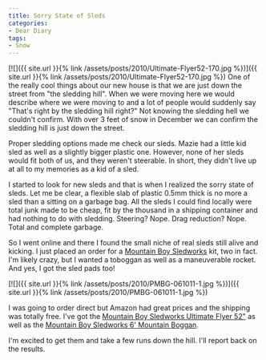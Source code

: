 ```yaml
---
title: Sorry State of Sleds
categories:
- Dear Diary
tags:
- Snow
---
```


[![]({{ site.url }}{% link /assets/posts/2010/Ultimate-Flyer52-170.jpg %})]({{ site.url }}{% link /assets/posts/2010/Ultimate-Flyer52-170.jpg %})
One of the really cool things about our new house is that we are just down the street from "the sledding hill". When we were moving here we would describe where we were moving to and a lot of people would suddenly say "That's right by the sledding hill right?" Not knowing the sledding hell we couldn't confirm. With over 3 feet of snow in December we can confirm the sledding hill is just down the street.

Proper sledding options made me check our sleds. Mazie had a little kid sled as well as a slightly bigger plastic one. However, none of her sleds would fit both of us, and they weren't steerable. In short, they didn't live up at all to my memories as a kid of a sled.

I started to look for new sleds and that is when I realized the sorry state of sleds. Let me be clear, a flexible slab of plastic 0.5mm thick is no more a sled than a sitting on a garbage bag. All the sleds I could find locally were total junk made to be cheap, fit by the thousand in a shipping container and had nothing to do with sledding. Steering? Nope. Drag reduction? Nope. Total and complete garbage.

So I went online and there I found the small niche of real sleds still alive and kicking. I just placed an order for a [Mountain Boy Sledworks](http://www.mountainboysleds.com/) kit, two in fact. I'm likely crazy, but I wanted a toboggan as well as a maneuverable rocket. And yes, I got the sled pads too!

[![]({{ site.url }}{% link /assets/posts/2010/PMBG-061011-1.jpg %})]({{ site.url }}{% link /assets/posts/2010/PMBG-061011-1.jpg %})

I was going to order direct but Amazon had great prices and the shipping was totally free. I've got the [Mountain Boy Sledworks Ultimate Flyer 52"](http://www.amazon.com/dp/B000OVC1B6/) as well as the [Mountain Boy Sledworks 6' Mountain Boggan](http://www.amazon.com/dp/B001JJBNVQ/).

I'm excited to get them and take a few runs down the hill. I'll report back on the results.
